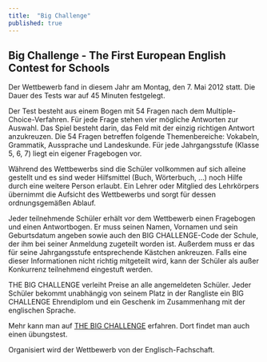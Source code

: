 ```yaml
---
title:  "Big Challenge"
published: true
---
```


## Big Challenge - The First European English Contest for Schools

Der Wettbewerb fand in diesem Jahr am Montag, den 7. Mai 2012 statt. Die Dauer des Tests war auf 45 Minuten festgelegt. 

Der Test besteht aus einem Bogen mit 54 Fragen nach dem Multiple-Choice-Verfahren. F&uuml;r jede Frage stehen vier m&ouml;gliche Antworten zur Auswahl. Das Spiel besteht darin, das Feld mit der einzig richtigen Antwort anzukreuzen. Die 54 Fragen betreffen folgende Themenbereiche: Vokabeln, Grammatik, Aussprache und Landeskunde. F&uuml;r jede Jahrgangsstufe (Klasse 5, 6, 7) liegt ein eigener Fragebogen vor.

W&auml;hrend des Wettbewerbs sind die Sch&uuml;ler vollkommen auf sich alleine gestellt und es sind weder Hilfsmittel (Buch, W&ouml;rterbuch, ...) noch Hilfe durch eine weitere Person erlaubt. Ein Lehrer oder Mitglied des Lehrk&ouml;rpers &uuml;bernimmt die Aufsicht des Wettbewerbs und sorgt f&uuml;r dessen ordnungsgem&auml;&szlig;en Ablauf.

Jeder teilnehmende Sch&uuml;ler erh&auml;lt vor dem Wettbewerb einen Fragebogen und einen Antwortbogen. Er muss seinen Namen, Vornamen und sein Geburtsdatum angeben sowie auch den BIG CHALLENGE-Code der Schule, der ihm bei seiner Anmeldung zugeteilt worden ist. Au&szlig;erdem muss er das f&uuml;r seine Jahrgangsstufe entsprechende K&auml;stchen ankreuzen. Falls eine dieser Informationen nicht richtig mitgeteilt wird, kann der Sch&uuml;ler als au&szlig;er Konkurrenz teilnehmend eingestuft werden.

THE BIG CHALLENGE verleiht Preise an alle angemeldeten Sch&uuml;ler. Jeder Sch&uuml;ler bekommt unabh&auml;ngig von seinem Platz in der Rangliste ein BIG CHALLENGE Ehrendiplom und ein Geschenk im Zusammenhang mit der englischen Sprache.

Mehr kann man auf [THE BIG CHALLENGE](http://www.thebigchallenge.com/de) erfahren. Dort findet man auch einen &uuml;bungstest.

Organisiert wird der Wettbewerb von der Englisch-Fachschaft.